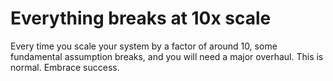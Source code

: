 ---
---

# Everything breaks at 10x scale

Every time you scale your system by a factor of around 10, some fundamental assumption breaks, and you will need a major overhaul. This is normal. Embrace success.